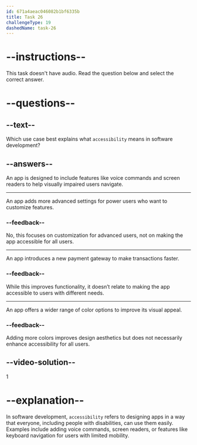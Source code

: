 ```yaml
---
id: 671a4aeac046082b1bf6335b
title: Task 26
challengeType: 19
dashedName: task-26
---
```


# --instructions--

This task doesn't have audio. Read the question below and select the correct answer.

# --questions--

## --text--

Which use case best explains what `accessibility` means in software development?

## --answers--

An app is designed to include features like voice commands and screen readers to help visually impaired users navigate.

---

An app adds more advanced settings for power users who want to customize features.

### --feedback--

No, this focuses on customization for advanced users, not on making the app accessible for all users.

---

An app introduces a new payment gateway to make transactions faster.

### --feedback--

While this improves functionality, it doesn’t relate to making the app accessible to users with different needs.

---

An app offers a wider range of color options to improve its visual appeal.

### --feedback--

Adding more colors improves design aesthetics but does not necessarily enhance accessibility for all users.

## --video-solution--

1

# --explanation--

In software development, `accessibility` refers to designing apps in a way that everyone, including people with disabilities, can use them easily. Examples include adding voice commands, screen readers, or features like keyboard navigation for users with limited mobility.
